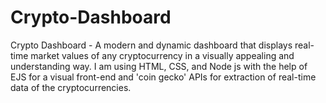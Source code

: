 # Crypto-Dashboard
Crypto Dashboard - A modern and dynamic dashboard that displays real-time market values of any cryptocurrency in a visually appealing and understanding way.
I am using HTML, CSS, and Node js with the help of EJS for a visual front-end and 'coin gecko' APIs for extraction of real-time data of the cryptocurrencies.
